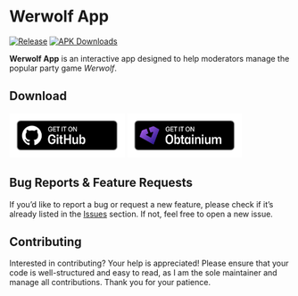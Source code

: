 # Werwolf App

[![Release](https://img.shields.io/github/v/release/Benkralex/werwolf-app?include_prereleases)](https://github.com/Benkralex/werwolf-app/releases) [![APK Downloads](https://img.shields.io/github/downloads/Benkralex/werwolf-app/total.svg?label=APK%20Downloads)](https://github.com/Benkralex/werwolf-app/releases)

**Werwolf App** is an interactive app designed to help moderators manage the popular party game _Werwolf_.

## Download

[<img src="readme_content/github-badge.png" alt="Get it on GitHub" height="80">](https://github.com/Benkralex/werwolf-app/releases)
[<img src="readme_content/obtainium-badge.png" alt="Get it on Obtainium" height="80">](https://apps.obtainium.imranr.dev/redirect?r=obtainium://add/https://github.com/Benkralex/werwolf-app)

## Bug Reports & Feature Requests

If you’d like to report a bug or request a new feature, please check if it’s already listed in the [Issues](https://github.com/Benkralex/werwolf-app/issues) section. If not, feel free to open a new issue.

## Contributing

Interested in contributing? Your help is appreciated! Please ensure that your code is well-structured and easy to read, as I am the sole maintainer and manage all contributions. Thank you for your patience.
